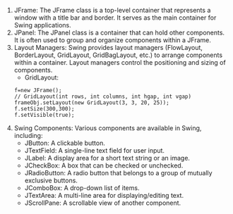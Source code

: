 1. JFrame: The JFrame class is a top-level container that represents a window with a title bar and border. It serves as the main container for Swing applications.
2. JPanel: The JPanel class is a container that can hold other components. It is often used to group and organize components within a JFrame.
3. Layout Managers: Swing provides layout managers (FlowLayout, BorderLayout, GridLayout, GridBagLayout, etc.) to arrange components within a container. Layout managers control the positioning and sizing of components.
    - GridLayout:
    ```
    f=new JFrame(); 
    // GridLayout(int rows, int columns, int hgap, int vgap)
    frameObj.setLayout(new GridLayout(3, 3, 20, 25));  
    f.setSize(300,300);    
    f.setVisible(true);    
    ```
4. Swing Components: Various components are available in Swing, including:
    - JButton: A clickable button.
    - JTextField: A single-line text field for user input.
    - JLabel: A display area for a short text string or an image.
    - JCheckBox: A box that can be checked or unchecked.
    - JRadioButton: A radio button that belongs to a group of mutually exclusive buttons.
    - JComboBox: A drop-down list of items.
    - JTextArea: A multi-line area for displaying/editing text.
    - JScrollPane: A scrollable view of another component.